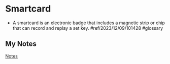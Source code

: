 # Smartcard
- A smartcard is an electronic badge that includes a magnetic strip or chip that can record and replay a set key. #ref/2023/12/09/101428 #glossary 
## My Notes
[Notes](mynotes/smartcard-notes.md)
